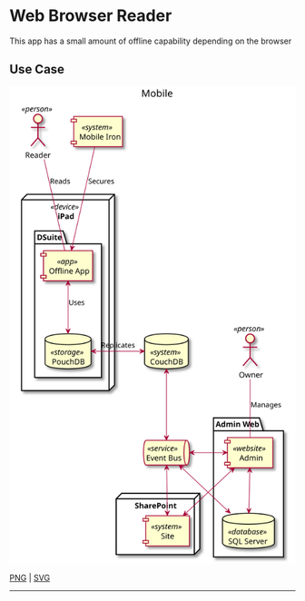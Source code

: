 # Web Browser Reader

This app has a small amount of offline capability depending on the browser


## Use Case

![diagram](mobile.svg)

[PNG](mobile.png) | [SVG](mobile.svg)

---